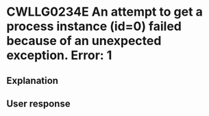 # CWLLG0234E An attempt to get a process instance (id=0) failed because of an unexpected exception.  Error: 1

## Explanation

## User response